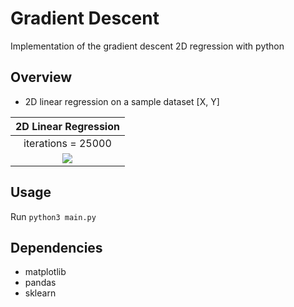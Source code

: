 # Gradient Descent 
Implementation of the gradient descent 2D regression with python  


## Overview 
* 2D linear regression on a sample dataset [X, Y]

2D Linear Regression |
:---: |
iterations = 25000 | b = 1.3982083396118958 | m = 1.4520107464936123 | error = 118.80107660586873 | with learning_rate = 0.0001 |
![](https://github.com/dmitrychopey/LinearRegressionSciKit/blob/master/data/data.png) |

## Usage
Run `python3 main.py`

## Dependencies
* matplotlib
* pandas
* sklearn

